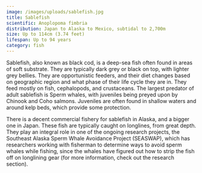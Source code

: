 ```yaml
---
image: /images/uploads/sablefish.jpg
title: Sablefish
scientific: Anoplopoma fimbria
distribution: Japan to Alaska to Mexico, subtidal to 2,700m
size: Up to 114cm (3.74 feet)
lifespan: Up to 94 years
category: fish
---
```


Sablefish, also known as black cod, is a deep-sea fish often found in areas of soft substrate. They are typically dark grey or black on top, with lighter grey bellies. They are opportunistic feeders, and their diet changes based on geographic region and what phase of their life cycle they are in. They feed mostly on fish, cephalopods, and crustaceans. The largest predator of adult sablefish is Sperm whales, with juveniles being preyed upon by Chinook and Coho salmons. Juveniles are often found in shallow waters and around kelp beds, which provide some protection.

There is a decent commercial fishery for sablefish in Alaska, and a bigger one in Japan. These fish are typically caught on longlines, from great depth. They play an integral role in one of the ongoing research projects, the Southeast Alaska Sperm Whale Avoidance Project (SEASWAP), which has researchers working with fisherman to determine ways to avoid sperm whales while fishing, since the whales have figured out how to strip the fish off on longlining gear (for more information, check out the research section).
